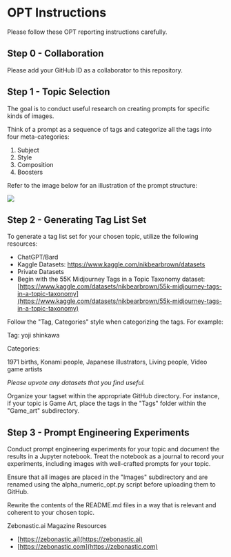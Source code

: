 # OPT Instructions

Please follow these OPT reporting instructions carefully.  

## Step 0 - Collaboration
Please add your GitHub ID as a collaborator to this repository.

## Step 1 - Topic Selection
The goal is to conduct useful research on creating prompts for specific kinds of images.

Think of a prompt as a sequence of tags and categorize all the tags into four meta-categories:

1) Subject  
2) Style  
3) Composition   
4) Boosters  

Refer to the image below for an illustration of the prompt structure:

<img src="https://raw.githubusercontent.com/aiskunks/zebonastic/main/IMG/Anatomy_of_Prompts_Zebonastic.png">


## Step 2 - Generating Tag List Set
To generate a tag list set for your chosen topic, utilize the following resources:

* ChatGPT/Bard  
* Kaggle Datasets: [https://www.kaggle.com/nikbearbrown/datasets ](https://www.kaggle.com/nikbearbrown/datasets)  
* Private Datasets
* Begin with the 55K Midjourney Tags in a Topic Taxonomy dataset: [https://www.kaggle.com/datasets/nikbearbrown/55k-midjourney-tags-in-a-topic-taxonomy](https://www.kaggle.com/datasets/nikbearbrown/55k-midjourney-tags-in-a-topic-taxonomy)  

Follow the "Tag, Categories" style when categorizing the tags. For example:

Tag: yoji shinkawa

Categories:

1971 births, Konami people, Japanese illustrators, Living people, Video game artists

_Please upvote any datasets that you find useful._

Organize your tagset within the appropriate GitHub directory. For instance, if your topic is Game Art, place the tags in the "Tags" folder within the "Game_art" subdirectory.

## Step 3 - Prompt Engineering Experiments

Conduct prompt engineering experiments for your topic and document the results in a Jupyter notebook. Treat the notebook as a journal to record your experiments, including images with well-crafted prompts for your topic.

Ensure that all images are placed in the "Images" subdirectory and are renamed using the alpha_numeric_opt.py script before uploading them to GitHub.

Rewrite the contents of the README.md files in a way that is relevant and coherent to your chosen topic.
      


Zebonastic.ai Magazine Resources

* [https://zebonastic.ai](https://zebonastic.ai)
* [https://zebonastic.com](https://zebonastic.com)      

